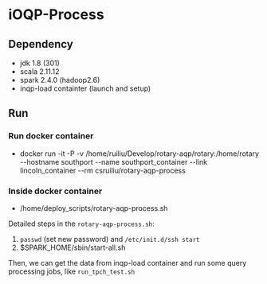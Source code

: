 # iOQP-Process #

## Dependency ##

+ jdk 1.8 (301)
+ scala 2.11.12
+ spark 2.4.0 (hadoop2.6)
+ inqp-load containter (launch and setup) 

## Run ##

### Run docker container ### 

+ docker run -it -P -v /home/ruiliu/Develop/rotary-aqp/rotary:/home/rotary --hostname southport --name southport_container --link lincoln_container --rm csruiliu/rotary-aqp-process 

### Inside docker container ### 

+ /home/deploy_scripts/rotary-aqp-process.sh

Detailed steps in the `rotary-aqp-process.sh`:

1. `passwd` (set new password) and `/etc/init.d/ssh start`
2. $SPARK_HOME/sbin/start-all.sh

Then, we can get the data from inqp-load container and run some query processing jobs, like `run_tpch_test.sh`